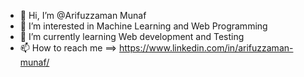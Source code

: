 - 👋 Hi, I’m @Arifuzzaman Munaf
- 👀 I’m interested in Machine Learning and Web Programming
- 🌱 I’m currently learning Web development and Testing
- 📫 How to reach me ==> https://www.linkedin.com/in/arifuzzaman-munaf/

<!---
ArifuzzamanMunaf/ArifuzzamanMunaf is a ✨ special ✨ repository because its `README.md` (this file) appears on your GitHub profile.
You can click the Preview link to take a look at your changes.
--->
